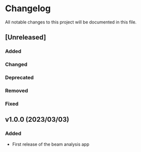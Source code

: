 # Changelog
All notable changes to this project will be documented in this file.

## [Unreleased]
### Added

### Changed

### Deprecated

### Removed

### Fixed

## v1.0.0 (2023/03/03)
### Added
- First release of the beam analysis app